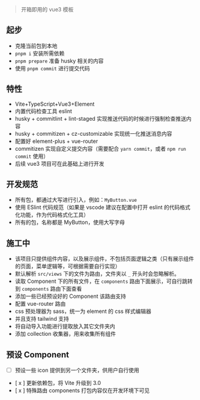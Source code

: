 > 开箱即用的 vue3 模板

## 起步

- 克隆当前包到本地
- `pnpm i` 安装所需依赖
- `pnpm prepare` 准备 husky 相关的内容
- 使用 `pnpm commit` 进行提交代码

## 特性

- Vite+TypeScript+Vue3+Element
- 内置代码检查工具 eslint
- husky + commitlint + lint-staged 实现推送代码的时候进行强制检查推送内容
- husky + commitizen + cz-customizable 实现统一化推送消息内容
- 配置好 element-plus + vue-router
- commitizen 实现自定义提交内容（需要配合 `yarn commit`，或者 `npm run commit` 使用）
- 后续 vue3 项目可在此基础上进行开发

## 开发规范

- 所有包，都通过大写进行引入，例如：`MyButton.vue`
- 使用 ESlint 代码规范（如果是 vscode 建议在配置中打开 eslint 的代码格式化功能，作为代码格式化工具）
- 所有的包，名称都是 MyButton，使用大写字母

## 施工中

- 该项目只提供组件内容，以及展示组件，不包括页面逻辑之类（只有展示组件的页面，菜单逻辑等，可根据需要自行实现）
- 默认解析 `src/views` 下的文件为路由，文件夹以 `_` 开头时会忽略解析。
- 读取 Component 下的所有文件，在 `components` 路由下面展示，可自行跳转到 `components` 路由下面查看
- 添加一些已经预设好的 Component 该路由支持
- 配置 vue-router 路由
- css 预处理器为 sass，统一为 element 的 css 样式编辑器
- 并且支持 tailwind 支持
- 将自动导入功能进行提取放入其它文件夹内
- 添加 collection 收集器，用来收集所有组件

## 预设 Component

- [ ] 预设一些 icon 提供到另一个文件夹，供用户自行使用
- [ x ] 更新依赖包，将 Vite 升级到 3.0
- [ x ] 特殊路由 components 打包内容仅在开发环境下可见
